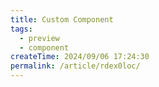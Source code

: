 ```yaml
---
title: Custom Component
tags:
  - preview
  - component
createTime: 2024/09/06 17:24:30
permalink: /article/rdex0loc/
---
```


<CustomComponent />
